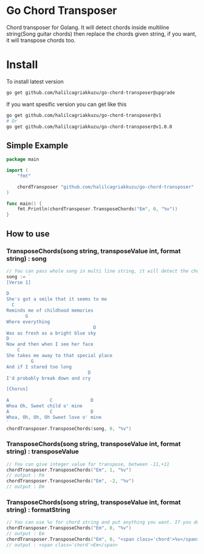 # Go Chord Transposer
Chord transposer for Golang.
It will detect chords inside multiline string(Song guitar chords) then replace the chords given string, if you want, it will transpose chords too.

# Install
To install latest version
```bash
go get github.com/halilcagriakkuzu/go-chord-transposer@upgrade
```
If you want spesific version you can get like this
```bash
go get github.com/halilcagriakkuzu/go-chord-transposer@v1
# Or
go get github.com/halilcagriakkuzu/go-chord-transposer@v1.0.0
```

## Simple Example
```go
package main

import (
	"fmt"

	chordTransposer "github.com/halilcagriakkuzu/go-chord-transposer"
)

func main() {
	fmt.Println(chordTransposer.TransposeChords("Em", 0, "%v"))
}
```

## How to use
### TransposeChords(song string, transposeValue int, format string) : song
```go
// You can pass whole song in multi line string, it will detect the chord lines automatically
song := `
[Verse 1]
 
D
She's got a smile that it seems to me
  C
Reminds me of childhood memories
       G
Where everything
                                D
Was as fresh as a bright blue sky
D
Now and then when I see her face
    C
She takes me away to that special place
         G
And if I stared too long
                              D
I'd probably break down and cry

[Chorus]
 
A               C              D
Whoa Oh, Sweet child o' mine
A               C              D
Whoa, Oh, Oh, Oh Sweet love o' mine
`
chordTransposer.TransposeChords(song, 0, "%v")
```

### TransposeChords(song string, transposeValue int, format string) : transposeValue
```go
// You can give integer value for transpose, between -11,+11
chordTransposer.TransposeChords("Em", 1, "%v")
// output : Fm
chordTransposer.TransposeChords("Em", -2, "%v")
// output : Dm
```

### TransposeChords(song string, transposeValue int, format string) : formatString
```go
// You can use %v for chord string and put anything you want. If you don't want to format, just use "%v"
chordTransposer.TransposeChords("Em", 0, "%v")
// output : Em
chordTransposer.TransposeChords("Em", 0, "<span class='chord'>%v</span>")
// output : <span class='chord'>Em</span>
```
